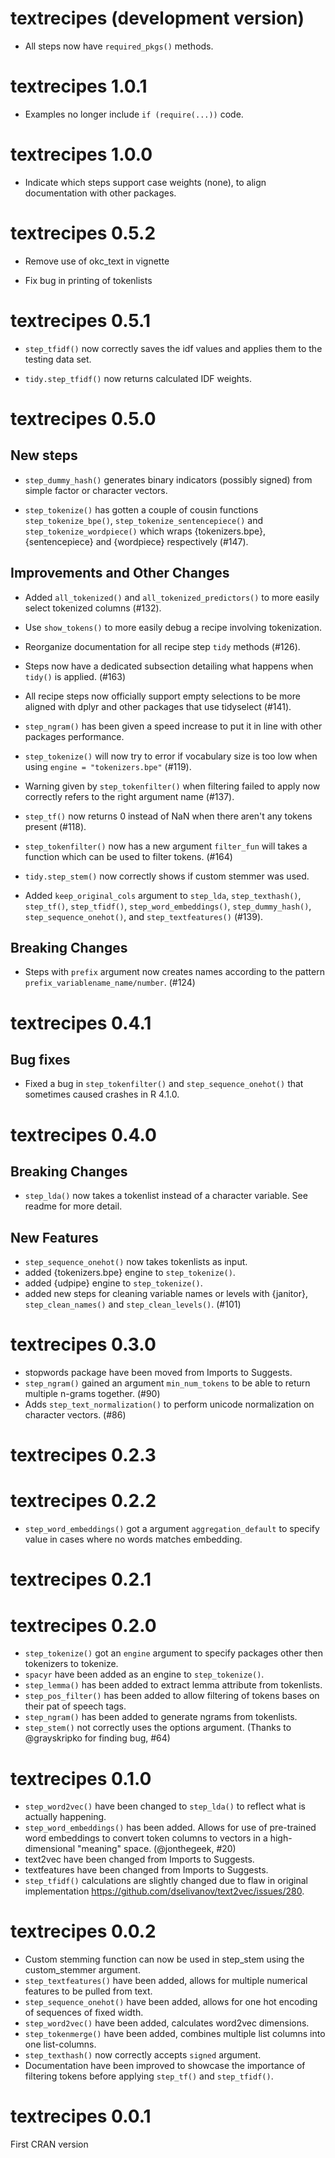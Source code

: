 # textrecipes (development version)

* All steps now have `required_pkgs()` methods.

# textrecipes 1.0.1

* Examples no longer include `if (require(...))` code.

# textrecipes 1.0.0

* Indicate which steps support case weights (none), to align documentation with other packages.

# textrecipes 0.5.2

* Remove use of okc_text in vignette

* Fix bug in printing of tokenlists

# textrecipes 0.5.1

* `step_tfidf()` now correctly saves the idf values and applies them to the testing data set.

* `tidy.step_tfidf()` now returns calculated IDF weights.

# textrecipes 0.5.0

## New steps

* `step_dummy_hash()` generates binary indicators (possibly signed) from simple factor or character vectors. 

* `step_tokenize()` has gotten a couple of cousin functions `step_tokenize_bpe()`,  `step_tokenize_sentencepiece()` and `step_tokenize_wordpiece()` which wraps {tokenizers.bpe}, {sentencepiece} and {wordpiece} respectively (#147).

## Improvements and Other Changes

* Added `all_tokenized()` and `all_tokenized_predictors()` to more easily select tokenized columns (#132).

* Use `show_tokens()` to more easily debug a recipe involving tokenization.

* Reorganize documentation for all recipe step `tidy` methods (#126).

* Steps now have a dedicated subsection detailing what happens when `tidy()` is applied. (#163)

* All recipe steps now officially support empty selections to be more aligned with dplyr and other packages that use tidyselect (#141).

* `step_ngram()` has been given a speed increase to put it in line with other packages performance. 

* `step_tokenize()` will now try to error if vocabulary size is too low when using `engine = "tokenizers.bpe"` (#119).

* Warning given by `step_tokenfilter()` when filtering failed to apply now correctly refers to the right argument name (#137).

* `step_tf()` now returns 0 instead of NaN when there aren't any tokens present (#118).

* `step_tokenfilter()` now has a new argument `filter_fun` will takes a function which can be used to filter tokens. (#164)

* `tidy.step_stem()` now correctly shows if custom stemmer was used.

* Added `keep_original_cols` argument to `step_lda`, `step_texthash()`, `step_tf()`, `step_tfidf()`, `step_word_embeddings()`, `step_dummy_hash()`, `step_sequence_onehot()`, and `step_textfeatures()` (#139).

## Breaking Changes

* Steps with `prefix` argument now creates names according to the pattern `prefix_variablename_name/number`. (#124)

# textrecipes 0.4.1

## Bug fixes

* Fixed a bug in `step_tokenfilter()` and `step_sequence_onehot()` that sometimes caused crashes in R 4.1.0.

# textrecipes 0.4.0

## Breaking Changes

* `step_lda()` now takes a tokenlist instead of a character variable. See readme for more detail.

## New Features

* `step_sequence_onehot()` now takes tokenlists as input.
* added {tokenizers.bpe} engine to `step_tokenize()`.
* added {udpipe} engine to `step_tokenize()`.
* added new steps for cleaning variable names or levels with {janitor}, `step_clean_names()` and `step_clean_levels()`. (#101)

# textrecipes 0.3.0

* stopwords package have been moved from Imports to Suggests.
* `step_ngram()` gained an argument `min_num_tokens` to be able to return multiple n-grams together. (#90)
* Adds `step_text_normalization()` to perform unicode normalization on character vectors. (#86)

# textrecipes 0.2.3

# textrecipes 0.2.2

* `step_word_embeddings()` got a argument `aggregation_default` to specify value in cases where no words matches embedding.

# textrecipes 0.2.1

# textrecipes 0.2.0

* `step_tokenize()` got an `engine` argument to specify packages other then tokenizers to tokenize.
* `spacyr` have been added as an engine to `step_tokenize()`.
* `step_lemma()` has been added to extract lemma attribute from tokenlists.
* `step_pos_filter()` has been added to allow filtering of tokens bases on their pat of speech tags.
* `step_ngram()` has been added to generate ngrams from tokenlists.
* `step_stem()` not correctly uses the options argument. (Thanks to @grayskripko for finding bug, #64)

# textrecipes 0.1.0

* `step_word2vec()` have been changed to `step_lda()` to reflect what is actually happening.
* `step_word_embeddings()` has been added. Allows for use of pre-trained word embeddings to convert token columns to vectors in a high-dimensional "meaning" space. (@jonthegeek, #20)
* text2vec have been changed from Imports to Suggests.
* textfeatures have been changed from Imports to Suggests.
* `step_tfidf()` calculations are slightly changed due to flaw in original implementation https://github.com/dselivanov/text2vec/issues/280.

# textrecipes 0.0.2

* Custom stemming function can now be used in step_stem using the custom_stemmer argument.
* `step_textfeatures()` have been added, allows for multiple numerical features to be pulled from text.
* `step_sequence_onehot()` have been added, allows for one hot encoding of sequences of fixed width.
* `step_word2vec()` have been added, calculates word2vec dimensions.
* `step_tokenmerge()` have been added, combines multiple list columns into one list-columns.
* `step_texthash()` now correctly accepts `signed` argument.
* Documentation have been improved to showcase the importance of filtering tokens before applying `step_tf()` and `step_tfidf()`.

# textrecipes 0.0.1
 
First CRAN version
